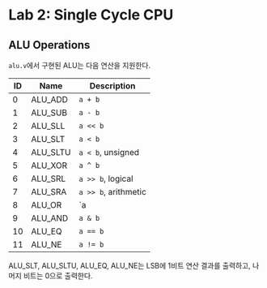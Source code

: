 # Lab 2: Single Cycle CPU

## ALU Operations

`alu.v`에서 구현된 ALU는 다음 연산을 지원한다.

| ID   | Name     | Description          |
| ---- | -------- | -------------------- |
| 0    | ALU_ADD  | `a + b`              |
| 1    | ALU_SUB  | `a - b`              |
| 2    | ALU_SLL  | `a << b`             |
| 3    | ALU_SLT  | `a < b`              |
| 4    | ALU_SLTU | `a < b`, unsigned    |
| 5    | ALU_XOR  | `a ^ b`              |
| 6    | ALU_SRL  | `a >> b`, logical    |
| 7    | ALU_SRA  | `a >> b`, arithmetic |
| 8    | ALU_OR   | `a | b`              |
| 9    | ALU_AND  | `a & b`              |
| 10   | ALU_EQ   | `a == b`             |
| 11   | ALU_NE   | `a != b`             |

ALU_SLT, ALU_SLTU, ALU_EQ, ALU_NE는 LSB에 1비트 연산 결과를 출력하고, 나머지 비트는 0으로 출력한다.
